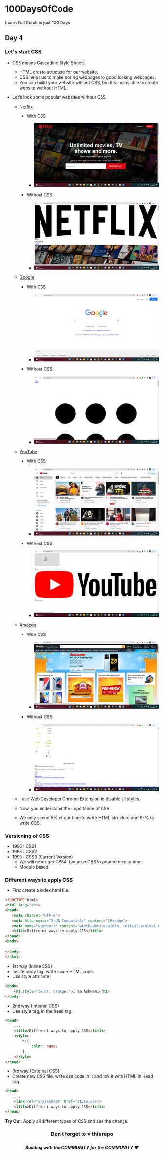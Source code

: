 # 100DaysOfCode
Learn Full Stack in just 100 Days


## Day 4
### Let's start CSS.
- CSS means Cascading Style Sheets.
  - HTML create structure for our website.
  - CSS helps us to make boring webpages to good looking webpages.
  - You can build your website without CSS, but it's impossible to create website wuthout HTML.

- Let's look some popular websites without CSS.
  
  -  [Netflix](https://www.netflix.com/in/) 
     -  With CSS
        -  <p align="center"><img src="https://github.com/eagerashwani/100DaysOfCode/blob/main/images/netflix.png?raw=true"></p>
     -  Without CSS
        -  <p align="center"><img src="https://github.com/eagerashwani/100DaysOfCode/blob/main/images/netflixnocss.png?raw=true"></p>  
  -  [Google](https://google.com/) 
     -  With CSS
        -  <p align="center"><img src="https://github.com/eagerashwani/100DaysOfCode/blob/main/images/google.png?raw=true""></p>
     -  Without CSS
        -  <p align="center"><img src="https://github.com/eagerashwani/100DaysOfCode/blob/main/images/googlenocss.png?raw=true""></p>  
  -  [YouTube](https://youtube.com/) 
     -  With CSS
        -  <p align="center"><img src="https://github.com/eagerashwani/100DaysOfCode/blob/main/images/youtube.png?raw=true""></p>
     -  Without CSS
        -  <p align="center"><img src="https://github.com/eagerashwani/100DaysOfCode/blob/main/images/youtubenocss.png?raw=true""></p>  
  -  [Amazon](https://amazom.com/) 
     -  With CSS
        -  <p align="center"><img src="https://github.com/eagerashwani/100DaysOfCode/blob/main/images/amazon.png?raw=true""></p>
     -  Without CSS
        -  <p align="center"><img src="https://github.com/eagerashwani/100DaysOfCode/blob/main/images/amazonnocss.png?raw=true""></p>  

  - I use Web Developer Chrome Extension to disable all styles.
  - Now, you understand the importance of CSS.
  - We only spend 5% of our time to write HTML structure and 95% to write CSS.

### Versioning of CSS
- 1996 : CSS1
- 1998 : CSS2
- 1998 : CSS3 (Current Version)
  - We will never get CSS4, because CSS3 updated time to time.
  - Module based.

### Different ways to apply CSS
- First create a index.html file.
 ```html
<!DOCTYPE html>
<html lang="en">
<head>
    <meta charset="UTF-8">
    <meta http-equiv="X-UA-Compatible" content="IE=edge">
    <meta name="viewport" content="width=device-width, initial-scale=1.0">
    <title>Diffrernt ways to apply CSS</title>
</head>
<body>
    
</body>
</html>
 ```
- 1st way (Inline CSS)
- Inside body tag, write some HTML code.
- Use style attribute
```html
<body>
    <h1 style="color: orange;">I am Ashwani</h1>
</body>
```
  
- 2nd way (Internal CSS)
- Use style tag, in the head tag.
```html
<head>
    ...
    <title>Diffrernt ways to apply CSS</title>
    <style>
        h1{
            color: aqua;
        }
    </style>
</head>
```

- 3rd way (External CSS)
- Create new CSS file, write css code in it and link it with HTML in Head tag.
```html
<head>
    ...
    <link rel="stylesheet" href="style.css">
    <title>Diffrernt ways to apply CSS</title>
</head>
```

**Try Out:** Apply all different types of CSS and see the change.

<div align="center">
    <h3>Don't forget to ⭐ this repo</h3>
    <h5>Building with the COMMUNITY for the COMMUNITY ❤️</h5>
</div>